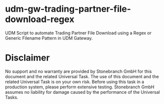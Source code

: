 # udm-gw-trading-partner-file-download-regex
UDM Script to automate Trading Partner File Download using a Regex or Generic Filename Pattern in UDM Gateway.

# Disclaimer
No support and no warranty are provided by Stonebranch GmbH for this document and the related Universal Task. The use of this document and the related Universal Task is on your own risk.
Before using this task in a production system, please perform extensive testing. Stonebranch GmbH assumes no liability for damage caused by the performance of the Universal Tasks.

